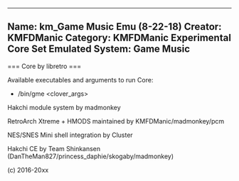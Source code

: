 -----------------------
Name: km_Game Music Emu (8-22-18)
Creator: KMFDManic
Category: KMFDManic Experimental Core Set
Emulated System: Game Music
-----------------------
=== Core by libretro ===

Available executables and arguments to run Core:
- /bin/gme <rom> <clover_args>

Hakchi module system by madmonkey

RetroArch Xtreme + HMODS maintained by KMFDManic/madmonkey/pcm

NES/SNES Mini shell integration by Cluster

Hakchi CE by Team Shinkansen (DanTheMan827/princess_daphie/skogaby/madmonkey)

(c) 2016-20xx
